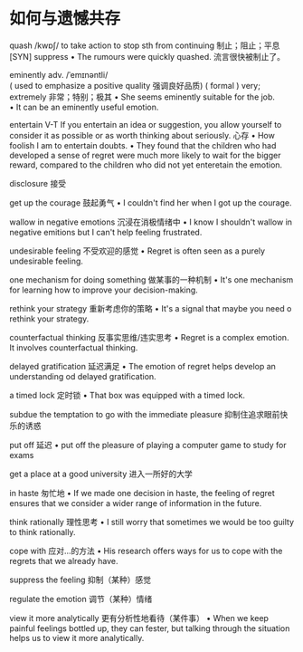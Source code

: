 # 如何与遗憾共存

quash /kwɒʃ/ to take action to stop sth from continuing 制止；阻止；平息 [SYN] suppress 
• The rumours were quickly quashed. 流言很快被制止了。

eminently adv. /ˈemɪnəntli/  
( used to emphasize a positive quality 强调良好品质) ( formal ) very; extremely 非常；特别；极其 
• She seems eminently suitable for the job.  
• It can be an eminently useful emotion. 

entertain V-T If you entertain an idea or suggestion, you allow yourself to consider it as possible or as worth thinking about seriously. 心存
• How foolish I am to entertain doubts.
• They found that the children who had developed a sense of regret were much more likely to wait for the bigger reward, compared to the children who did not yet enteretain the emotion.  

disclosure 接受


get up the courage 鼓起勇气
• I couldn't find her when I got up the courage.

wallow in negative emotions 沉浸在消极情绪中
• I know I shouldn't wallow in negative emitions but I can't help feeling frustrated.

undesirable feeling 不受欢迎的感觉
• Regret is often seen as a purely undesirable feeling.

one mechanism for doing something 做某事的一种机制
• It's one mechanism for learning how to improve your decision-making.

rethink your strategy 重新考虑你的策略
• It's a signal that maybe you need o rethink your strategy.

counterfactual thinking 反事实思维/违实思考
• Regret is a complex emotion. It involves counterfactual thinking.

delayed gratification 延迟满足
• The emotion of regret helps develop an understanding od delayed gratification.

a timed lock 定时锁
• That box was equipped with a timed lock.

subdue the temptation to go with the immediate pleasure 抑制住追求眼前快乐的诱惑

put off 延迟
• put off the pleasure of playing a computer game to study for exams

get a place at a good university 进入一所好的大学

in haste 匆忙地
• If we made one decision in haste, the feeling of regret ensures that we consider a wider range of information in the future.

think rationally 理性思考
• I still worry that sometimes we would be too guilty to think rationally.

cope with 应对…的方法
• His research offers ways for us to cope with the regrets that we already have.

suppress the feeling 抑制（某种）感觉

regulate the emotion 调节（某种）情绪

view it more analytically 更有分析性地看待（某件事）
• When we keep painful feelings bottled up, they can fester, but talking through the situation helps us to view it more analytically.
